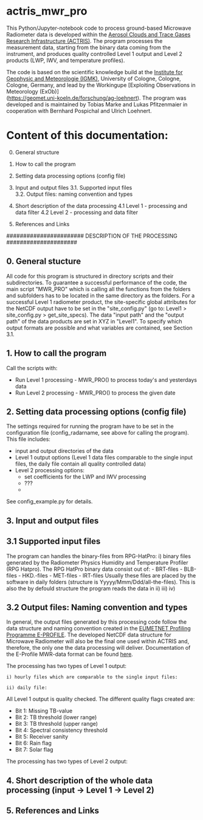 # actris_mwr_pro

This Python/Jupyter-notebook code to process ground-based Microwave Radiometer 
data is developed within the [Aerosol Clouds and Trace Gases Research 
Infrastructure (ACTRIS)](https://actris.eu/).
The program processes the measurement data, starting from the binary data 
coming from the instrument, and produces quality controlled Level 1 output
and Level 2 products (LWP, IWV, and temperature profiles). 

The code is based on the scientific knowledge build at the [Institute for 
Geophysic and Meteorologie (IGMK)](https://actris.eu/), University of Cologne, Cologne, 
Cologne, Germany, and lead by the Workingupe [Exploiting Observations in Meteorology (ExOb)]  
(https://geomet.uni-koeln.de/forschung/ag-loehnert). The program was developed and 
is maintained by Tobias Marke and Lukas Pfitzenmaier in cooperation with 
Bernhard Pospichal and Ulrich Loehnert. 


# Content of this documentation: ##

0. General structure

1. How to call the program

2. Setting data processing options (config file)

3. Input and output files
    3.1. Supported input files    
    3.2. Output files: naming convention and types
    
4. Short description of the data processing
    4.1 Level 1 - processing and data filter
    4.2 Level 2 - processing and data filter
    
 5. References and Links


####################### DESCRIPTION OF THE PROCESSING #####################


## 0. General stucture #

All code for this program is structured in directory scripts and their subdirectories. To guarantee a successful performance of the code,  the main script "MWR_PRO" which is calling all the functions from the folders and subfolders has to be located in the same directory as the folders. 
For a successful Level 1 radiometer product, the site-specific global attributes for the NetCDF output have to be set in the "site_config.py" (go to: Level1 > site_config.py > get_site_specs).
The data "input path"  and the "output path" of the data products are set in XYZ in "Level1".
To specify which output formats are possible and what variables are contained, see Section 3.1.  


## 1. How to call the program #

Call the scripts with:
- Run Level 1 processing - MWR_PRO()
    to process today's and yesterdays data
- Run Level 2 processing - MWR_PRO()
    to process the given date


## 2. Setting data processing options (config file) #

The settings required for running the program have to be set in the 
configuration file (config_radarname, see above for calling the program). 
This file includes:
- input and output directories of the data
- Level 1 output options (Level 1 data files comparable to the single 
  input files, the daily file contain all quality controlled data)
- Level 2 processing options:
    - set coefficients for the LWP and IWV processing 
    - ???
    - 
See config_example.py for details.


## 3. Input and output files #

## 3.1 Supported input files ##

The program can handles the binary-files from RPG-HatPro:
    i) binary files generated by the Radiometer Physics Humidity and Temperature Profiler (RPG Hatpro).
    The RPG HatPro binary data consist out of:
    - BRT-files
    - BLB-files
    - HKD.-files
    - MET-files
    - IRT-files
    Usually these files are placed by the software in daily folders (structure is Yyyyy/Mmm/Ddd/all-the-files). This is also the by defould structure the program reads the data in
    ii) 
    iii) 
    iv)

## 3.2 Output files: Naming convention and types ##

In general, the output files generated by this processing code follow the data structure and naming convention created in the [EUMETNET Profiling Programme E-PROFILE](https://www.eumetnet.eu/). The developed NetCDF data structure for Microwave Radiometer will also be the final one used within ACTRIS and, therefore, the only one the data processing will deliver. Documentation of the E-Profile MWR-data format can be found [here](https://www.eumetnet.eu/activities/observations-programme/documents/).

The processing has two types of Level 1 output: 

    i) hourly files which are comparable to the single input files:
    
    ii) daily file: 
    
All Level 1 output is quality checked. The different quality flags created are:
 - Bit 1: Missing TB-value
 - Bit 2: TB threshold (lower range)	 
 - Bit 3: TB threshold (upper range) 
 - Bit 4: Spectral consistency threshold
 - Bit 5: Receiver sanity
 - Bit 6: Rain flag 
 - Bit 7: Solar flag 

The processing has two types of Level 2 output: 

## 4. Short description of the whole data processing (input -> Level 1 -> Level 2) ##



## 5. References and Links ##

